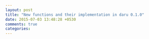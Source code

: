 ```yaml
---
layout: post
title: "New functions and their implementation in daru 0.1.0"
date: 2015-07-03 13:48:28 +0530
comments: true
categories: 
---
```

